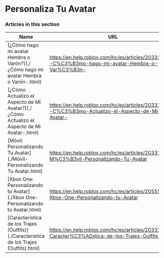 # Personaliza Tu Avatar  
### Articles in this section
Name|URL
-|-
[¿Cómo hago mi avatar Hembra o Varón?](./¿Cómo hago mi avatar Hembra o Varón-.html) |https://en.help.roblox.com/hc/es/articles/203313700--C%C3%B3mo-hago-mi-avatar-Hembra-o-Var%C3%B3n-
[¿Cómo Actualizo el Aspecto de Mi Avatar?](./¿Cómo Actualizo el Aspecto de Mi Avatar-.html) |https://en.help.roblox.com/hc/es/articles/203313600--C%C3%B3mo-Actualizo-el-Aspecto-de-Mi-Avatar-
[Móvil: Personalizando Tu Avatar](./Móvil- Personalizando Tu Avatar.html) |https://en.help.roblox.com/hc/es/articles/203313510-M%C3%B3vil-Personalizando-Tu-Avatar
[Xbox One: Personalizando tu Avatar](./Xbox One- Personalizando tu Avatar.html) |https://en.help.roblox.com/hc/es/articles/205557353-Xbox-One-Personalizando-tu-Avatar
[Característica de los Trajes (Outfits)](./Característica de los Trajes (Outfits).html) |https://en.help.roblox.com/hc/es/articles/203313710-Caracter%C3%ADstica-de-los-Trajes-Outfits-